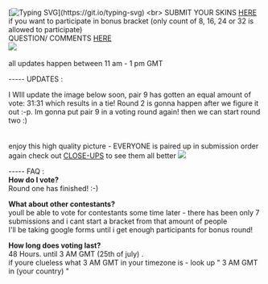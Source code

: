 [![Typing SVG](https://readme-typing-svg.demolab.com/?lines=VOTEEEEEEE=NOWWWWW;HAVE+FUN+&+GOODLUCK!)](https://git.io/typing-svg) <br> 
SUBMIT YOUR SKINS [HERE](https://docs.google.com/forms/d/e/1FAIpQLSfYg2M-jF5qxjHqHiYPSuILCSEBzUweZGftOstJh-6FpEyhIw/viewform) if you want to participate in bonus bracket (only count of 8, 16, 24 or 32 is allowed to participate)  <br> QUESTION/ COMMENTS [HERE](https://ptskinbracket2025.atabook.org/) <br> <img src="https://komarev.com/ghpvc/?username=skinbracket&color=5C5C5C&style=flat-square&label=views&base=0"> <br> <BR> all updates happen between 11 am - 1 pm GMT <br>


 ----- UPDATES :

I WIll update the image below soon, pair 9 has gotten an equal amount of vote: 31:31 which results in a tie! Round 2 is gonna happen after we figure it out :-p. Im gonna put pair 9 in a voting round again! then we can start round two :) <br> <br>
<br> enjoy this high quality picture - EVERYONE is paired up in submission order <br> 
again check out [CLOSE-UPS](https://rentry.co/skinbracket2) to see them all better ![](https://files.catbox.moe/5dtm8o.png) <br>

 ----- FAQ : <br>
**How do I vote?** <br>
Round one has finished! :-)

**What about other contestants?**
<br> youll be able to vote for contestants some time later - there has been only 7 submissions and i cant start a bracket from that amount of people
<br> I'll be taking google forms until i get enough participants for bonus round! <br>

**How long does voting last?** <br>
48 Hours. until 3 AM GMT (25th of july) .<br> if youre clueless what 3 AM GMT in your timezone is - look up " 3 AM GMT in (your country) "
